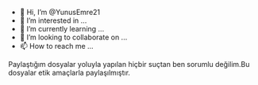 - 👋 Hi, I’m @YunusEmre21
- 👀 I’m interested in ...
- 🌱 I’m currently learning ...
- 💞️ I’m looking to collaborate on ...
- 📫 How to reach me ...

Paylaştığım dosyalar yoluyla yapılan hiçbir suçtan ben sorumlu değilim.Bu dosyalar etik amaçlarla paylaşılmıştır.
<!---
YunusEmre21/YunusEmre21 is a ✨ special ✨ repository because its `README.md` (this file) appears on your GitHub profile.
You can click the Preview link to take a look at your changes.
--->
